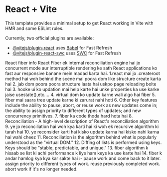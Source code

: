 # React + Vite

This template provides a minimal setup to get React working in Vite with HMR and some ESLint rules.

Currently, two official plugins are available:

- [@vitejs/plugin-react](https://github.com/vitejs/vite-plugin-react/blob/main/packages/plugin-react/README.md) uses [Babel](https://babeljs.io/) for Fast Refresh
- [@vitejs/plugin-react-swc](https://github.com/vitejs/vite-plugin-react-swc) uses [SWC](https://swc.rs/) for Fast Refresh


React fiber info
React Fiber ek internal reconciliation engine hai jo concurrent mode aur interruptible rendering ke sath React applications ko fast aur responsive banane mein madad karta hai.
1.react mai jo .createroot method hai woh  behind the scene mai poora dom like structure create karta hai 
2. jab dom poora poora structure laata hai uskpo page reloading bolte hai 
3. hooke ui ko updation mai help karte hai unke properties ka use karke jaise usestate(),etc....
4. virtual dom ko update karne wali algo hai fiber 
5. fiber mai saara tree update karne ki zarurat nahi hoti 
6. Other key features include the ability to pause, abort, or reuse work as new updates come in; the ability to assign priority to different types of updates; and new concurrency primitives.
7. fiber ka code thoda hard hota hai 
8. Reconciliation - A high-level description of React's reconciliation algorithm 
9. ye jo reconciliation hai woh kya karti hai ki woh ek recursive algorithm ki tarah hai 
10. ye reconsider karti hai kisko update karna hai kisko nahi karna hai wahi cheez 
11. Reconciliation is the algorithm behind what is popularly understood as the "virtual DOM."
12. Diffing of lists is performed using keys. Keys should be "stable, predictable, and unique."
13. fiber algorithm k hisaab se list ki achi performance k liye ham keys ka use karte hai 
14. fiber k andar hamlog kya kya kar sakte hai :- 
pause work and come back to it later.
assign priority to different types of work.
reuse previously completed work.
abort work if it's no longer needed.

